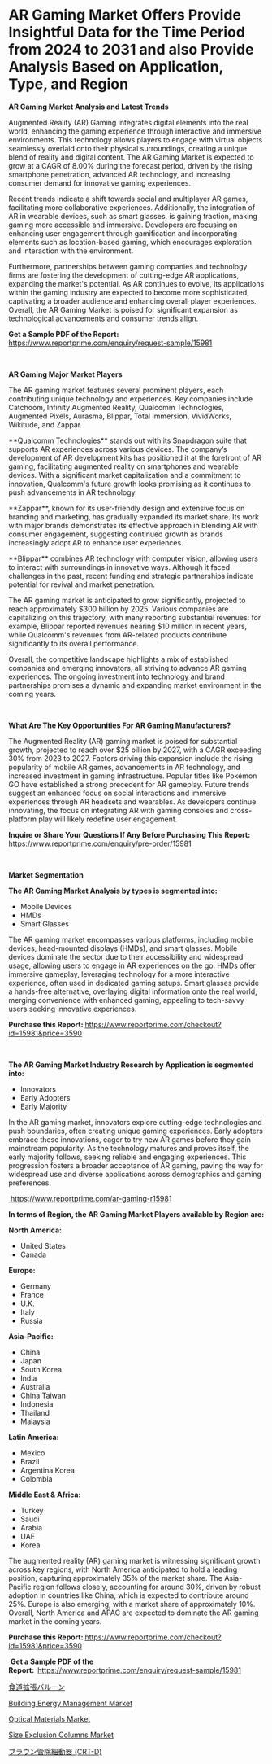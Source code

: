 <p><h1>AR Gaming Market Offers Provide Insightful Data for the Time Period from 2024 to 2031 and also Provide Analysis Based on Application, Type, and Region</h1></p><p><strong>AR Gaming Market Analysis and Latest Trends</strong></p>
<p><p>Augmented Reality (AR) Gaming integrates digital elements into the real world, enhancing the gaming experience through interactive and immersive environments. This technology allows players to engage with virtual objects seamlessly overlaid onto their physical surroundings, creating a unique blend of reality and digital content. The AR Gaming Market is expected to grow at a CAGR of 8.00% during the forecast period, driven by the rising smartphone penetration, advanced AR technology, and increasing consumer demand for innovative gaming experiences.</p><p>Recent trends indicate a shift towards social and multiplayer AR games, facilitating more collaborative experiences. Additionally, the integration of AR in wearable devices, such as smart glasses, is gaining traction, making gaming more accessible and immersive. Developers are focusing on enhancing user engagement through gamification and incorporating elements such as location-based gaming, which encourages exploration and interaction with the environment.</p><p>Furthermore, partnerships between gaming companies and technology firms are fostering the development of cutting-edge AR applications, expanding the market's potential. As AR continues to evolve, its applications within the gaming industry are expected to become more sophisticated, captivating a broader audience and enhancing overall player experiences. Overall, the AR Gaming Market is poised for significant expansion as technological advancements and consumer trends align.</p></p>
<p><strong>Get a Sample PDF of the Report:&nbsp;</strong> <a href="https://www.reportprime.com/enquiry/request-sample/15981">https://www.reportprime.com/enquiry/request-sample/15981</a></p>
<p>&nbsp;</p>
<p><strong>AR Gaming Major Market Players</strong></p>
<p><p>The AR gaming market features several prominent players, each contributing unique technology and experiences. Key companies include Catchoom, Infinity Augmented Reality, Qualcomm Technologies, Augmented Pixels, Aurasma, Blippar, Total Immersion, VividWorks, Wikitude, and Zappar.</p><p>**Qualcomm Technologies** stands out with its Snapdragon suite that supports AR experiences across various devices. The company’s development of AR development kits has positioned it at the forefront of AR gaming, facilitating augmented reality on smartphones and wearable devices. With a significant market capitalization and a commitment to innovation, Qualcomm's future growth looks promising as it continues to push advancements in AR technology.</p><p>**Zappar**, known for its user-friendly design and extensive focus on branding and marketing, has gradually expanded its market share. Its work with major brands demonstrates its effective approach in blending AR with consumer engagement, suggesting continued growth as brands increasingly adopt AR to enhance user experiences.</p><p>**Blippar** combines AR technology with computer vision, allowing users to interact with surroundings in innovative ways. Although it faced challenges in the past, recent funding and strategic partnerships indicate potential for revival and market penetration.</p><p>The AR gaming market is anticipated to grow significantly, projected to reach approximately $300 billion by 2025. Various companies are capitalizing on this trajectory, with many reporting substantial revenues: for example, Blippar reported revenues nearing $10 million in recent years, while Qualcomm's revenues from AR-related products contribute significantly to its overall performance.</p><p>Overall, the competitive landscape highlights a mix of established companies and emerging innovators, all striving to advance AR gaming experiences. The ongoing investment into technology and brand partnerships promises a dynamic and expanding market environment in the coming years.</p></p>
<p>&nbsp;</p>
<p><strong>What Are The Key Opportunities For AR Gaming Manufacturers?</strong></p>
<p><p>The Augmented Reality (AR) gaming market is poised for substantial growth, projected to reach over $25 billion by 2027, with a CAGR exceeding 30% from 2023 to 2027. Factors driving this expansion include the rising popularity of mobile AR games, advancements in AR technology, and increased investment in gaming infrastructure. Popular titles like Pokémon GO have established a strong precedent for AR gameplay. Future trends suggest an enhanced focus on social interactions and immersive experiences through AR headsets and wearables. As developers continue innovating, the focus on integrating AR with gaming consoles and cross-platform play will likely redefine user engagement.</p></p>
<p><strong>Inquire or Share Your Questions If Any Before Purchasing This Report:</strong> <a href="https://www.reportprime.com/enquiry/pre-order/15981">https://www.reportprime.com/enquiry/pre-order/15981</a></p>
<p>&nbsp;</p>
<p><strong>Market Segmentation</strong></p>
<p><strong>The AR Gaming Market Analysis by types is segmented into:</strong></p>
<p><ul><li>Mobile Devices</li><li>HMDs</li><li>Smart Glasses</li></ul></p>
<p><p>The AR gaming market encompasses various platforms, including mobile devices, head-mounted displays (HMDs), and smart glasses. Mobile devices dominate the sector due to their accessibility and widespread usage, allowing users to engage in AR experiences on the go. HMDs offer immersive gameplay, leveraging technology for a more interactive experience, often used in dedicated gaming setups. Smart glasses provide a hands-free alternative, overlaying digital information onto the real world, merging convenience with enhanced gaming, appealing to tech-savvy users seeking innovative experiences.</p></p>
<p><strong>Purchase this Report:&nbsp;</strong><a href="https://www.reportprime.com/checkout?id=15981&price=3590">https://www.reportprime.com/checkout?id=15981&price=3590</a></p>
<p>&nbsp;</p>
<p><strong>The AR Gaming Market Industry Research by Application is segmented into:</strong></p>
<p><ul><li>Innovators</li><li>Early Adopters</li><li>Early Majority</li></ul></p>
<p><p>In the AR gaming market, innovators explore cutting-edge technologies and push boundaries, often creating unique gaming experiences. Early adopters embrace these innovations, eager to try new AR games before they gain mainstream popularity. As the technology matures and proves itself, the early majority follows, seeking reliable and engaging experiences. This progression fosters a broader acceptance of AR gaming, paving the way for widespread use and diverse applications across demographics and gaming preferences.</p></p>
<p><a href="https://www.reportprime.com/ar-gaming-r15981">&nbsp;https://www.reportprime.com/ar-gaming-r15981</a></p>
<p><strong>In terms of Region, the AR Gaming Market Players available by Region are:</strong></p>
<p>
    <p> <strong> North America: </strong>
        <ul>
            <li>United States</li>
            <li>Canada</li>
        </ul>
        </p> 
    <p> <strong> Europe: </strong>
        <ul>
            <li>Germany</li>
            <li>France</li>
            <li>U.K.</li>
            <li>Italy</li>
            <li>Russia</li>
        </ul>
        </p> 
    <p> <strong> Asia-Pacific: </strong>
        <ul>
            <li>China</li>
            <li>Japan</li>
            <li>South Korea</li>
            <li>India</li>
            <li>Australia</li>
            <li>China Taiwan</li>
            <li>Indonesia</li>
            <li>Thailand</li>
            <li>Malaysia</li>
        </ul>
        </p> 
    <p> <strong> Latin America: </strong>
        <ul>
            <li>Mexico</li>
            <li>Brazil</li>
            <li>Argentina Korea</li>
            <li>Colombia</li>
        </ul>
        </p> 
    <p> <strong> Middle East & Africa: </strong>
        <ul>
            <li>Turkey</li>
            <li>Saudi</li>
            <li>Arabia</li>
            <li>UAE</li>
            <li>Korea</li>
        </ul>
    </p>
    </p>
<p><p>The augmented reality (AR) gaming market is witnessing significant growth across key regions, with North America anticipated to hold a leading position, capturing approximately 35% of the market share. The Asia-Pacific region follows closely, accounting for around 30%, driven by robust adoption in countries like China, which is expected to contribute around 25%. Europe is also emerging, with a market share of approximately 10%. Overall, North America and APAC are expected to dominate the AR gaming market in the coming years.</p></p>
<p><strong>Purchase this Report: </strong><a href="https://www.reportprime.com/checkout?id=15981&price=3590">https://www.reportprime.com/checkout?id=15981&price=3590</a></p>
<p>&nbsp;<strong>Get a Sample PDF of the Report:&nbsp;&nbsp;</strong><a href="https://www.reportprime.com/enquiry/request-sample/15981">https://www.reportprime.com/enquiry/request-sample/15981</a></p>
<p><strong></strong></p>
<p><p><a href="https://medium.com/@kingmsvie/esophageal-dilation-balloon-market-%E3%81%AF-%E3%82%B3%E3%82%B9%E3%83%88%E7%AE%A1%E7%90%86%E3%81%A8%E5%8A%B9%E7%8E%87%E5%90%91%E4%B8%8A%E3%82%92%E5%84%AA%E5%85%88%E3%81%97%E3%81%BE%E3%81%99-%E3%81%95%E3%82%89%E3%81%AB-%E5%A0%B1%E5%91%8A%E6%9B%B8%E3%81%AF%E5%B8%82%E5%A0%B4%E3%81%AE%E9%9C%80%E8%A6%81%E9%9D%A2%E3%81%A8%E4%BE%9B%E7%B5%A6%E9%9D%A2%E3%81%AE%E4%B8%A1%E6%96%B9%E3%82%92%E3%82%AB%E3%83%90%E3%83%BC%E3%81%97%E3%81%A6%E3%81%84%E3%81%BE%E3%81%99-esophageal-5ae8fb4c39c0?postPublishedType=initial">食道拡張バルーン</a></p><p><a href="https://github.com/JosephineMcguire65/Market-Research-Report-List-1/blob/main/building-energy-management-market.md">Building Energy Management Market</a></p><p><a href="https://www.linkedin.com/pulse/what-growth-drivers-optical-materials-market-comprehensive-7fb2f?trackingId=m1belmf%2BSnaYYPkkM3VCug%3D%3D">Optical Materials Market</a></p><p><a href="https://medium.com/@millerjimk/the-size-exclusion-columns-market-is-experiencing-higher-than-anticipated-demand-compared-to-d95db852d535">Size Exclusion Columns Market</a></p><p><a href="https://medium.com/@kingmsvie/%E3%82%B0%E3%83%AD%E3%83%BC%E3%83%90%E3%83%ABcrt%E9%99%A4%E7%B4%B0%E5%8B%95%E5%99%A8-crt-d-%E5%B8%82%E5%A0%B4%E3%81%AE%E6%96%B0%E3%81%9F%E3%81%AA%E6%A9%9F%E4%BC%9A%E3%81%A8%E8%AA%B2%E9%A1%8C-2024%E5%B9%B4-2031%E5%B9%B4-80d12b381ab4?postPublishedType=initial">ブラウン管除細動器 (CRT-D)</a></p></p>
